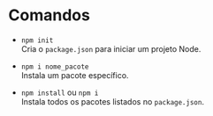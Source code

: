 # Comandos

- `npm init`  
  Cria o `package.json` para iniciar um projeto Node.

- `npm i nome_pacote`  
  Instala um pacote específico.

- `npm install` ou `npm i`  
  Instala todos os pacotes listados no `package.json`.
